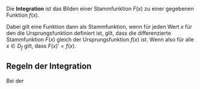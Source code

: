 Die **Integration** ist das Bilden einer Stammfunktion $F(x)$ zu einer gegebenen Funktion $f(x)$.

Dabei gilt eine Funktion dann als Stammfunktion, wenn für jeden Wert $x$ für den die Ursprungsfunktion definiert ist, gilt, dass die differenzierte Stammfunktion $F(x)$ gleich der Ursprungsfunktion $f(x)$ ist. Wenn also für alle $x \in D_f$ gilt, dass $F(x)' = f(x)$.

## Regeln der Integration

Bei der 